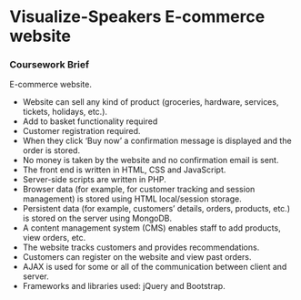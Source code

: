 # Visualize-Speakers E-commerce website

<h3>Coursework Brief</h3>

E-commerce website.
- Website can sell any kind of product (groceries, hardware, services, tickets, holidays, etc.).
- Add to basket functionality required
- Customer registration required.
- When they click ‘Buy now’ a confirmation message is displayed and the order is stored.
- No money is taken by the website and no confirmation email is sent.
- The front end is written in HTML, CSS and JavaScript.
- Server-side scripts are written in PHP.
- Browser data (for example, for customer tracking and session management) is stored using HTML local/session storage.
- Persistent data (for example, customers’ details, orders, products, etc.) is stored on the server using MongoDB.
- A content management system (CMS) enables staff to add products, view orders, etc.
- The website tracks customers and provides recommendations.
- Customers can register on the website and view past orders.
- AJAX is used for some or all of the communication between client and server. 
- Frameworks and libraries used: jQuery and Bootstrap.
